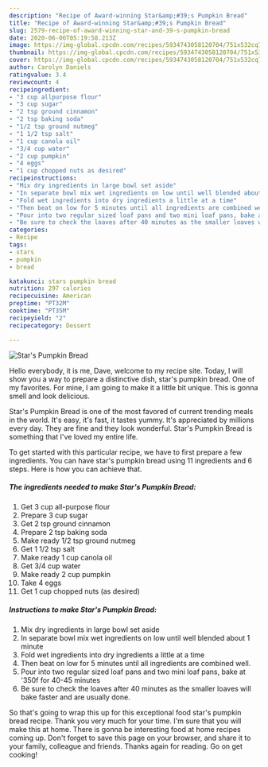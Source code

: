 ```yaml
---
description: "Recipe of Award-winning Star&amp;#39;s Pumpkin Bread"
title: "Recipe of Award-winning Star&amp;#39;s Pumpkin Bread"
slug: 2579-recipe-of-award-winning-star-and-39-s-pumpkin-bread
date: 2020-06-06T05:19:58.213Z
image: https://img-global.cpcdn.com/recipes/5934743058120704/751x532cq70/stars-pumpkin-bread-recipe-main-photo.jpg
thumbnail: https://img-global.cpcdn.com/recipes/5934743058120704/751x532cq70/stars-pumpkin-bread-recipe-main-photo.jpg
cover: https://img-global.cpcdn.com/recipes/5934743058120704/751x532cq70/stars-pumpkin-bread-recipe-main-photo.jpg
author: Carolyn Daniels
ratingvalue: 3.4
reviewcount: 4
recipeingredient:
- "3 cup allpurpose flour"
- "3 cup sugar"
- "2 tsp ground cinnamon"
- "2 tsp baking soda"
- "1/2 tsp ground nutmeg"
- "1 1/2 tsp salt"
- "1 cup canola oil"
- "3/4 cup water"
- "2 cup pumpkin"
- "4 eggs"
- "1 cup chopped nuts as desired"
recipeinstructions:
- "Mix dry ingredients in large bowl set aside"
- "In separate bowl mix wet ingredients on low until well blended about 1 minute"
- "Fold wet ingredients into dry ingredients a little at a time"
- "Then beat on low for 5 minutes until all ingredients are combined well."
- "Pour into two regular sized loaf pans and two mini loaf pans, bake at &#39;350f for 40-45 minutes"
- "Be sure to check the loaves after 40 minutes as the smaller loaves will bake faster and are usually done."
categories:
- Recipe
tags:
- stars
- pumpkin
- bread

katakunci: stars pumpkin bread 
nutrition: 297 calories
recipecuisine: American
preptime: "PT32M"
cooktime: "PT35M"
recipeyield: "2"
recipecategory: Dessert

---
```



![Star&#39;s Pumpkin Bread](https://img-global.cpcdn.com/recipes/5934743058120704/751x532cq70/stars-pumpkin-bread-recipe-main-photo.jpg)

Hello everybody, it is me, Dave, welcome to my recipe site. Today, I will show you a way to prepare a distinctive dish, star&#39;s pumpkin bread. One of my favorites. For mine, I am going to make it a little bit unique. This is gonna smell and look delicious.

Star&#39;s Pumpkin Bread is one of the most favored of current trending meals in the world. It's easy, it's fast, it tastes yummy. It's appreciated by millions every day. They are fine and they look wonderful. Star&#39;s Pumpkin Bread is something that I've loved my entire life.




To get started with this particular recipe, we have to first prepare a few ingredients. You can have star&#39;s pumpkin bread using 11 ingredients and 6 steps. Here is how you can achieve that.

<!--inarticleads1-->

##### The ingredients needed to make Star&#39;s Pumpkin Bread:

1. Get 3 cup all-purpose flour
1. Prepare 3 cup sugar
1. Get 2 tsp ground cinnamon
1. Prepare 2 tsp baking soda
1. Make ready 1/2 tsp ground nutmeg
1. Get 1 1/2 tsp salt
1. Make ready 1 cup canola oil
1. Get 3/4 cup water
1. Make ready 2 cup pumpkin
1. Take 4 eggs
1. Get 1 cup chopped nuts (as desired)




<!--inarticleads2-->

##### Instructions to make Star&#39;s Pumpkin Bread:

1. Mix dry ingredients in large bowl set aside
1. In separate bowl mix wet ingredients on low until well blended about 1 minute
1. Fold wet ingredients into dry ingredients a little at a time
1. Then beat on low for 5 minutes until all ingredients are combined well.
1. Pour into two regular sized loaf pans and two mini loaf pans, bake at &#39;350f for 40-45 minutes
1. Be sure to check the loaves after 40 minutes as the smaller loaves will bake faster and are usually done.




So that's going to wrap this up for this exceptional food star&#39;s pumpkin bread recipe. Thank you very much for your time. I'm sure that you will make this at home. There is gonna be interesting food at home recipes coming up. Don't forget to save this page on your browser, and share it to your family, colleague and friends. Thanks again for reading. Go on get cooking!
